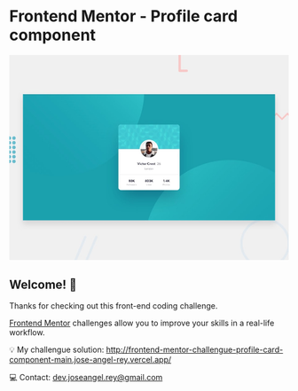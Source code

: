 # Frontend Mentor - Profile card component

![Design preview for the Profile card component coding challenge](./design/desktop-preview.jpg)

## Welcome! 👋

Thanks for checking out this front-end coding challenge.

[Frontend Mentor](https://www.frontendmentor.io) challenges allow you to improve your skills in a real-life workflow.

💡 My challengue solution: http://frontend-mentor-challengue-profile-card-component-main.jose-angel-rey.vercel.app/

💻 Contact: dev.joseangel.rey@gmail.com

